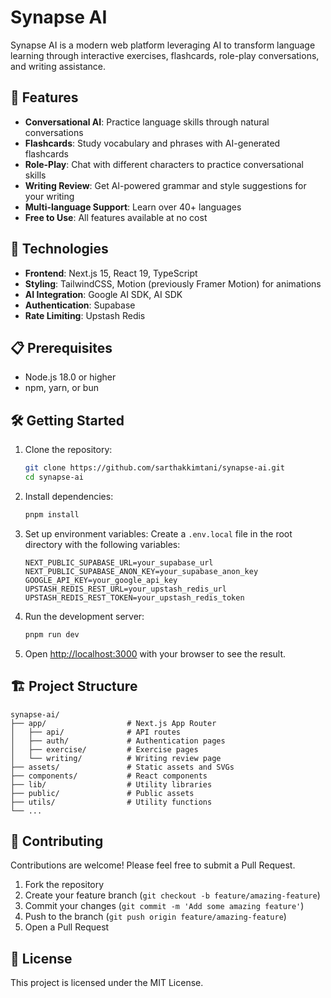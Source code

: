 # Synapse AI

Synapse AI is a modern web platform leveraging AI to transform language learning through interactive exercises, flashcards, role-play conversations, and writing assistance.

## 🌟 Features

- **Conversational AI**: Practice language skills through natural conversations
- **Flashcards**: Study vocabulary and phrases with AI-generated flashcards
- **Role-Play**: Chat with different characters to practice conversational skills
- **Writing Review**: Get AI-powered grammar and style suggestions for your writing
- **Multi-language Support**: Learn over 40+ languages
- **Free to Use**: All features available at no cost

## 🚀 Technologies

- **Frontend**: Next.js 15, React 19, TypeScript
- **Styling**: TailwindCSS, Motion (previously Framer Motion) for animations
- **AI Integration**: Google AI SDK, AI SDK
- **Authentication**: Supabase
- **Rate Limiting**: Upstash Redis

## 📋 Prerequisites

- Node.js 18.0 or higher
- npm, yarn, or bun

## 🛠️ Getting Started

1. Clone the repository:

   ```bash
   git clone https://github.com/sarthakkimtani/synapse-ai.git
   cd synapse-ai
   ```

2. Install dependencies:

   ```bash
   pnpm install
   ```

3. Set up environment variables:
   Create a `.env.local` file in the root directory with the following variables:

   ```
   NEXT_PUBLIC_SUPABASE_URL=your_supabase_url
   NEXT_PUBLIC_SUPABASE_ANON_KEY=your_supabase_anon_key
   GOOGLE_API_KEY=your_google_api_key
   UPSTASH_REDIS_REST_URL=your_upstash_redis_url
   UPSTASH_REDIS_REST_TOKEN=your_upstash_redis_token
   ```

4. Run the development server:

   ```bash
   pnpm run dev
   ```

5. Open [http://localhost:3000](http://localhost:3000) with your browser to see the result.

## 🏗️ Project Structure

```
synapse-ai/
├── app/                  # Next.js App Router
│   ├── api/              # API routes
│   ├── auth/             # Authentication pages
│   ├── exercise/         # Exercise pages
│   └── writing/          # Writing review page
├── assets/               # Static assets and SVGs
├── components/           # React components
├── lib/                  # Utility libraries
├── public/               # Public assets
├── utils/                # Utility functions
└── ...
```

## 🤝 Contributing

Contributions are welcome! Please feel free to submit a Pull Request.

1. Fork the repository
2. Create your feature branch (`git checkout -b feature/amazing-feature`)
3. Commit your changes (`git commit -m 'Add some amazing feature'`)
4. Push to the branch (`git push origin feature/amazing-feature`)
5. Open a Pull Request

## 📄 License

This project is licensed under the MIT License.
